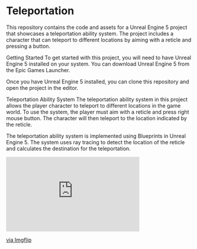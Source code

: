 # Teleportation
 
This repository contains the code and assets for a Unreal Engine 5 project that showcases a teleportation ability system. The project includes a character that can teleport to different locations by aiming with a reticle and pressing a button.

Getting Started
To get started with this project, you will need to have Unreal Engine 5 installed on your system. You can download Unreal Engine 5 from the Epic Games Launcher.

Once you have Unreal Engine 5 installed, you can clone this repository and open the project in the editor.

Teleportation Ability System
The teleportation ability system in this project allows the player character to teleport to different locations in the game world. To use the system, the player must aim with a reticle and press right mouse button. The character will then teleport to the location indicated by the reticle.

The teleportation ability system is implemented using Blueprints in Unreal Engine 5. The system uses ray tracing to detect the location of the reticle and calculates the destination for the teleportation.

<div style="width:360px;max-width:100%;"><div style="height:0;padding-bottom:56.11%;position:relative;"><iframe width="360" height="202" style="position:absolute;top:0;left:0;width:100%;height:100%;" frameBorder="0" src="https://imgflip.com/embed/7gjry7"></iframe></div><p><a href="https://imgflip.com/gif/7gjry7">via Imgflip</a></p></div>

